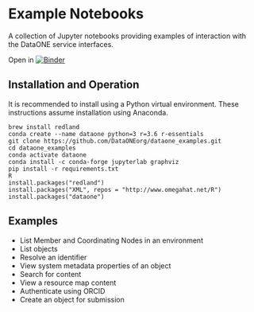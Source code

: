 # Example Notebooks

A collection of Jupyter notebooks providing examples of interaction with the DataONE service interfaces.

Open in [![Binder](https://mybinder.org/badge_logo.svg)](https://mybinder.org/v2/gh/DataONEorg/dataone_examples/master?filepath=api_examples)

## Installation and Operation

It is recommended to install using a Python virtual environment. These instructions assume installation using Anaconda.

```
brew install redland
conda create --name dataone python=3 r=3.6 r-essentials
git clone https://github.com/DataONEorg/dataone_examples.git
cd dataone_examples
conda activate dataone
conda install -c conda-forge jupyterlab graphviz
pip install -r requirements.txt
R
install.packages("redland")
install.packages("XML", repos = "http://www.omegahat.net/R")
install.packages("dataone")
```

## Examples

* List Member and Coordinating Nodes in an environment
* List objects
* Resolve an identifier
* View system metadata properties of an object
* Search for content
* View a resource map content
* Authenticate using ORCID
* Create an object for submission
